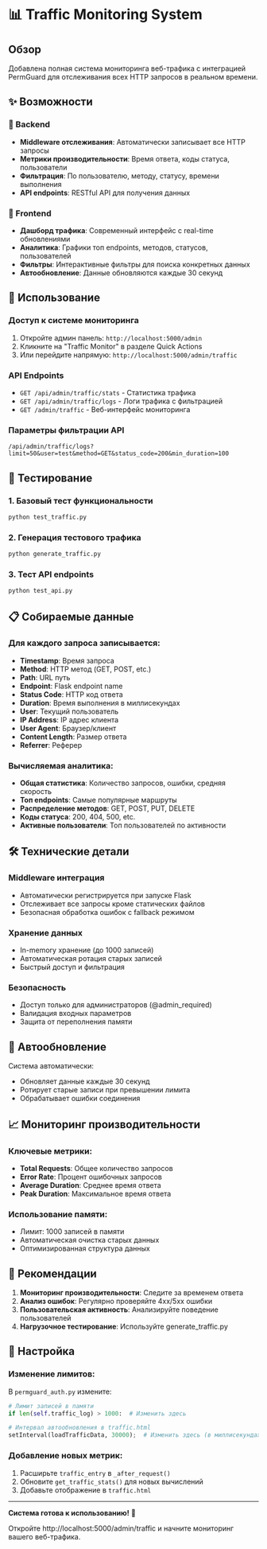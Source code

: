 # 📊 Traffic Monitoring System

## Обзор
Добавлена полная система мониторинга веб-трафика с интеграцией PermGuard для отслеживания всех HTTP запросов в реальном времени.

## ✨ Возможности

### 🔧 Backend
- **Middleware отслеживания**: Автоматически записывает все HTTP запросы
- **Метрики производительности**: Время ответа, коды статуса, пользователи
- **Фильтрация**: По пользователю, методу, статусу, времени выполнения
- **API endpoints**: RESTful API для получения данных

### 🎨 Frontend
- **Дашборд трафика**: Современный интерфейс с real-time обновлениями
- **Аналитика**: Графики топ endpoints, методов, статусов, пользователей
- **Фильтры**: Интерактивные фильтры для поиска конкретных данных
- **Автообновление**: Данные обновляются каждые 30 секунд

## 🚀 Использование

### Доступ к системе мониторинга
1. Откройте админ панель: `http://localhost:5000/admin`
2. Кликните на "Traffic Monitor" в разделе Quick Actions
3. Или перейдите напрямую: `http://localhost:5000/admin/traffic`

### API Endpoints
- `GET /api/admin/traffic/stats` - Статистика трафика
- `GET /api/admin/traffic/logs` - Логи трафика с фильтрацией
- `GET /admin/traffic` - Веб-интерфейс мониторинга

### Параметры фильтрации API
```
/api/admin/traffic/logs?limit=50&user=test&method=GET&status_code=200&min_duration=100
```

## 🧪 Тестирование

### 1. Базовый тест функциональности
```bash
python test_traffic.py
```

### 2. Генерация тестового трафика
```bash
python generate_traffic.py
```

### 3. Тест API endpoints
```bash
python test_api.py
```

## 📋 Собираемые данные

### Для каждого запроса записывается:
- **Timestamp**: Время запроса
- **Method**: HTTP метод (GET, POST, etc.)
- **Path**: URL путь
- **Endpoint**: Flask endpoint name
- **Status Code**: HTTP код ответа
- **Duration**: Время выполнения в миллисекундах
- **User**: Текущий пользователь
- **IP Address**: IP адрес клиента
- **User Agent**: Браузер/клиент
- **Content Length**: Размер ответа
- **Referrer**: Реферер

### Вычисляемая аналитика:
- **Общая статистика**: Количество запросов, ошибки, средняя скорость
- **Топ endpoints**: Самые популярные маршруты
- **Распределение методов**: GET, POST, PUT, DELETE
- **Коды статуса**: 200, 404, 500, etc.
- **Активные пользователи**: Топ пользователей по активности

## 🛠️ Технические детали

### Middleware интеграция
- Автоматически регистрируется при запуске Flask
- Отслеживает все запросы кроме статических файлов
- Безопасная обработка ошибок с fallback режимом

### Хранение данных
- In-memory хранение (до 1000 записей)
- Автоматическая ротация старых записей
- Быстрый доступ и фильтрация

### Безопасность
- Доступ только для администраторов (@admin_required)
- Валидация входных параметров
- Защита от переполнения памяти

## 🔄 Автообновление

Система автоматически:
- Обновляет данные каждые 30 секунд
- Ротирует старые записи при превышении лимита
- Обрабатывает ошибки соединения

## 📈 Мониторинг производительности

### Ключевые метрики:
- **Total Requests**: Общее количество запросов
- **Error Rate**: Процент ошибочных запросов
- **Average Duration**: Среднее время ответа
- **Peak Duration**: Максимальное время ответа

### Использование памяти:
- Лимит: 1000 записей в памяти
- Автоматическая очистка старых данных
- Оптимизированная структура данных

## 🎯 Рекомендации

1. **Мониторинг производительности**: Следите за временем ответа
2. **Анализ ошибок**: Регулярно проверяйте 4xx/5xx ошибки
3. **Пользовательская активность**: Анализируйте поведение пользователей
4. **Нагрузочное тестирование**: Используйте generate_traffic.py

## 🔧 Настройка

### Изменение лимитов:
В `permguard_auth.py` измените:
```python
# Лимит записей в памяти
if len(self.traffic_log) > 1000:  # Изменить здесь

# Интервал автообновления в traffic.html
setInterval(loadTrafficData, 30000);  # Изменить здесь (в миллисекундах)
```

### Добавление новых метрик:
1. Расширьте `traffic_entry` в `_after_request()`
2. Обновите `get_traffic_stats()` для новых вычислений
3. Добавьте отображение в `traffic.html`

---

**Система готова к использованию!** 🎉

Откройте http://localhost:5000/admin/traffic и начните мониторинг вашего веб-трафика.